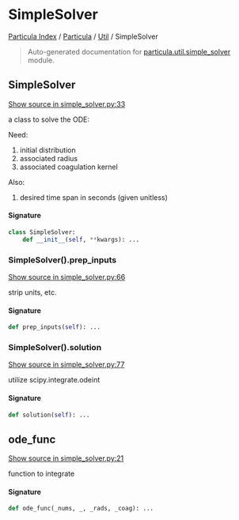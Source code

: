 # SimpleSolver

[Particula Index](../../README.md#particula-index) / [Particula](../index.md#particula) / [Util](./index.md#util) / SimpleSolver

> Auto-generated documentation for [particula.util.simple_solver](../../../../particula/util/simple_solver.py) module.

## SimpleSolver

[Show source in simple_solver.py:33](../../../../particula/util/simple_solver.py#L33)

a class to solve the ODE:

Need:
1. initial distribution
2. associated radius
3. associated coagulation kernel

Also:
1. desired time span in seconds (given unitless)

#### Signature

```python
class SimpleSolver:
    def __init__(self, **kwargs): ...
```

### SimpleSolver().prep_inputs

[Show source in simple_solver.py:66](../../../../particula/util/simple_solver.py#L66)

strip units, etc.

#### Signature

```python
def prep_inputs(self): ...
```

### SimpleSolver().solution

[Show source in simple_solver.py:77](../../../../particula/util/simple_solver.py#L77)

utilize scipy.integrate.odeint

#### Signature

```python
def solution(self): ...
```



## ode_func

[Show source in simple_solver.py:21](../../../../particula/util/simple_solver.py#L21)

function to integrate

#### Signature

```python
def ode_func(_nums, _, _rads, _coag): ...
```

